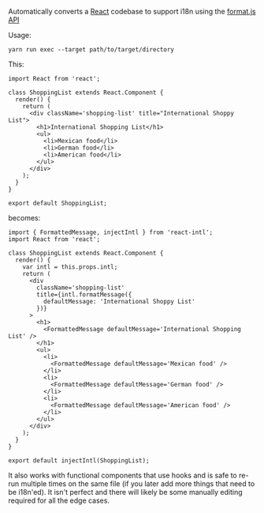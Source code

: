 Automatically converts a [React](https://reactjs.org/) codebase to support i18n using the [format.js API](https://formatjs.io/)

Usage:
   
    yarn run exec --target path/to/target/directory

This:

    import React from 'react';
    
    class ShoppingList extends React.Component {
      render() {
        return (
          <div className='shopping-list' title="International Shoppy List">
            <h1>International Shopping List</h1>
            <ul>
              <li>Mexican food</li>
              <li>German food</li>
              <li>American food</li>
            </ul>
          </div>
        );
      }
    }

    export default ShoppingList;

becomes:

    import { FormattedMessage, injectIntl } from 'react-intl';
    import React from 'react';
    
    class ShoppingList extends React.Component {
      render() {
        var intl = this.props.intl;
        return (
          <div
            className='shopping-list'
            title={intl.formatMessage({
              defaultMessage: 'International Shoppy List'
            })}
          >
            <h1>
              <FormattedMessage defaultMessage='International Shopping List' />
            </h1>
            <ul>
              <li>
                <FormattedMessage defaultMessage='Mexican food' />
              </li>
              <li>
                <FormattedMessage defaultMessage='German food' />
              </li>
              <li>
                <FormattedMessage defaultMessage='American food' />
              </li>
            </ul>
          </div>
        );
      }
    }
    
    export default injectIntl(ShoppingList);
    

It also works with functional components that use hooks and is safe to re-run multiple times on the same file (if you later add more things that need to be i18n'ed).  It isn't perfect and there will likely be some manually editing required for all the edge cases.